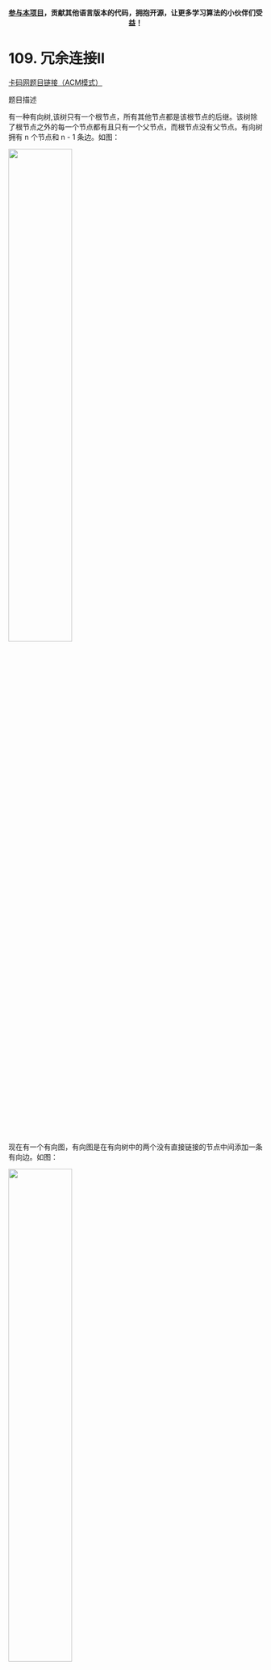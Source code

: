 
<p align="center"><strong><a href="./qita/join.md">参与本项目</a>，贡献其他语言版本的代码，拥抱开源，让更多学习算法的小伙伴们受益！</strong></p>

# 109. 冗余连接II 

[卡码网题目链接（ACM模式）](https://kamacoder.com/problempage.php?pid=1182)

题目描述

有一种有向树,该树只有一个根节点，所有其他节点都是该根节点的后继。该树除了根节点之外的每一个节点都有且只有一个父节点，而根节点没有父节点。有向树拥有 n 个节点和 n - 1 条边。如图： 

<img src="https://code-thinking-1253855093.file.myqcloud.com/pics/20240827152106.png" alt="" width="50%" />

现在有一个有向图，有向图是在有向树中的两个没有直接链接的节点中间添加一条有向边。如图：

<img src="https://code-thinking-1253855093.file.myqcloud.com/pics/20240827152134.png" alt="" width="50%" />

输入一个有向图，该图由一个有着 n 个节点(节点编号 从 1 到 n)，n 条边，请返回一条可以删除的边，使得删除该条边之后该有向图可以被当作一颗有向树。

输入描述

第一行输入一个整数 N，表示有向图中节点和边的个数。

后续 N 行，每行输入两个整数 s 和 t，代表这是 s 节点连接并指向 t 节点的单向边

输出描述

输出一条可以删除的边，若有多条边可以删除，请输出标准输入中最后出现的一条边。

输入示例

```
3
1 2
1 3
2 3
```

输出示例 

2 3 

提示信息 

<img src="https://code-thinking-1253855093.file.myqcloud.com/pics/20240527112633.png" alt="" width="50%" />

在删除 2 3 后有向图可以变为一棵合法的有向树，所以输出 2 3

数据范围：

1 <= N <= 1000.

## 思路

本题与 [108.冗余连接](./0108.冗余连接.md) 类似，但本题是一个有向图，有向图相对要复杂一些。

本题的本质是 ：有一个有向图，是由一颗有向树 + 一条有向边组成的 （所以此时这个图就不能称之为有向树），现在让我们找到那条边 把这条边删了，让这个图恢复为有向树。

还有“**若有多条边可以删除，请输出标准输入中最后出现的一条边**”，这说明在两条边都可以删除的情况下，要删顺序靠后的边！

我们来想一下 有向树的性质，如果是有向树的话，只有根节点入度为0，其他节点入度都为1（因为该树除了根节点之外的每一个节点都有且只有一个父节点，而根节点没有父节点）。  

所以情况一：如果我们找到入度为2的点，那么删一条指向该节点的边就行了。  

如图： 

![](https://code-thinking-1253855093.file.myqcloud.com/pics/20240527115807.png) 

找到了节点3 的入度为2，删 1 -> 3 或者 2 -> 3 。选择删顺序靠后便可。 

但 入度为2 还有一种情况，情况二，只能删特定的一条边，如图：  

![](https://code-thinking-1253855093.file.myqcloud.com/pics/20240527151456.png)

节点3 的入度为 2，但在删除边的时候，只能删 这条边（节点1 -> 节点3），如果删这条边（节点4 -> 节点3），那么删后本图也不是有向树了（因为找不到根节点）。 

综上，如果发现入度为2的节点，我们需要判断 删除哪一条边，删除后本图能成为有向树。如果是删哪个都可以，优先删顺序靠后的边。


情况三： 如果没有入度为2的点，说明 图中有环了（注意是有向环）。

如图： 

![](https://code-thinking-1253855093.file.myqcloud.com/pics/20240527120531.png)

对于情况三，删掉构成环的边就可以了。 


## 写代码

把每条边记录下来，并统计节点入度：

```cpp
    int s, t;
    vector<vector<int>> edges;
    cin >> n;
    vector<int> inDegree(n + 1, 0); // 记录节点入度
    for (int i = 0; i < n; i++) {
        cin >> s >> t;
        inDegree[t]++;
        edges.push_back({s, t});
    }


```

前两种入度为2的情况，一定是删除指向入度为2的节点的两条边其中的一条，如果删了一条，判断这个图是一个树，那么这条边就是答案。

同时注意要从后向前遍历，因为如果两条边删哪一条都可以成为树，就删最后那一条。

代码如下：

```cpp
vector<int> vec; // 记录入度为2的边（如果有的话就两条边）
// 找入度为2的节点所对应的边，注意要倒序，因为优先删除最后出现的一条边
for (int i = n - 1; i >= 0; i--) {
    if (inDegree[edges[i][1]] == 2) {
        vec.push_back(i);
    }
}
if (vec.size() > 0) {
    // 放在vec里的边已经按照倒叙放的，所以这里就优先删vec[0]这条边
    if (isTreeAfterRemoveEdge(edges, vec[0])) {
        cout << edges[vec[0]][0] << " " << edges[vec[0]][1];
    } else {
        cout << edges[vec[1]][0] << " " << edges[vec[1]][1];
    }
    return 0;
}
```

再来看情况三，明确没有入度为2的情况，那么一定有向环，找到构成环的边就是要删除的边。

可以定义一个函数，代码如下：

```cpp
// 在有向图里找到删除的那条边，使其变成树 
void getRemoveEdge(const vector<vector<int>>& edges)
```

大家应该知道了，我们要解决本题要实现两个最为关键的函数：

* `isTreeAfterRemoveEdge()` 判断删一个边之后是不是有向树
* `getRemoveEdge()` 确定图中一定有了有向环，那么要找到需要删除的那条边

此时就用到**并查集**了。  

如果还不了解并查集，可以看这里：[并查集理论基础](https://programmercarl.com/kamacoder/图论并查集理论基础.html)

`isTreeAfterRemoveEdge()` 判断删一个边之后是不是有向树： 将所有边的两端节点分别加入并查集，遇到要 要删除的边则跳过，如果遇到即将加入并查集的边的两端节点 本来就在并查集了，说明构成了环。 

如果顺利将所有边的两端节点（除了要删除的边）加入了并查集，则说明 删除该条边 还是一个有向树 

`getRemoveEdge()`确定图中一定有了有向环，那么要找到需要删除的那条边： 将所有边的两端节点分别加入并查集，如果遇到即将加入并查集的边的两端节点 本来就在并查集了，说明构成了环。

本题C++代码如下：（详细注释了）


```cpp
#include <iostream>
#include <vector>
using namespace std;
int n;
vector<int> father (1001, 0);
// 并查集初始化
void init() {
    for (int i = 1; i <= n; ++i) {
        father[i] = i;
    }
}
// 并查集里寻根的过程
int find(int u) {
    return u == father[u] ? u : father[u] = find(father[u]);
}
// 将v->u 这条边加入并查集
void join(int u, int v) {
    u = find(u);
    v = find(v);
    if (u == v) return ;
    father[v] = u;
}
// 判断 u 和 v是否找到同一个根
bool same(int u, int v) {
    u = find(u);
    v = find(v);
    return u == v;
}

// 在有向图里找到删除的那条边，使其变成树
void getRemoveEdge(const vector<vector<int>>& edges) {
    init(); // 初始化并查集
    for (int i = 0; i < n; i++) { // 遍历所有的边
        if (same(edges[i][0], edges[i][1])) { // 构成有向环了，就是要删除的边
            cout << edges[i][0] << " " << edges[i][1];
            return;
        } else {
            join(edges[i][0], edges[i][1]);
        }
    }
}

// 删一条边之后判断是不是树
bool isTreeAfterRemoveEdge(const vector<vector<int>>& edges, int deleteEdge) {
    init(); // 初始化并查集
    for (int i = 0; i < n; i++) {
        if (i == deleteEdge) continue;
        if (same(edges[i][0], edges[i][1])) { // 构成有向环了，一定不是树
            return false;
        }
        join(edges[i][0], edges[i][1]);
    }
    return true;
}

int main() {
    int s, t;
    vector<vector<int>> edges;
    cin >> n;
    vector<int> inDegree(n + 1, 0); // 记录节点入度
    for (int i = 0; i < n; i++) {
        cin >> s >> t;
        inDegree[t]++;
        edges.push_back({s, t});
    }

    vector<int> vec; // 记录入度为2的边（如果有的话就两条边）
    // 找入度为2的节点所对应的边，注意要倒序，因为优先删除最后出现的一条边
    for (int i = n - 1; i >= 0; i--) {
        if (inDegree[edges[i][1]] == 2) {
            vec.push_back(i);
        }
    }
    // 情况一、情况二
    if (vec.size() > 0) {
        // 放在vec里的边已经按照倒叙放的，所以这里就优先删vec[0]这条边
        if (isTreeAfterRemoveEdge(edges, vec[0])) {
            cout << edges[vec[0]][0] << " " << edges[vec[0]][1];
        } else {
            cout << edges[vec[1]][0] << " " << edges[vec[1]][1];
        }
        return 0;
    }

    // 处理情况三
    // 明确没有入度为2的情况，那么一定有有向环，找到构成环的边返回就可以了
    getRemoveEdge(edges);
}
```

## 其他语言版本

### Java 
```java
import java.util.ArrayList;
import java.util.List;
import java.util.Scanner;

public class Main {
    static int n;
    static int[] father = new int[1001]; // 并查集数组

    // 并查集初始化
    public static void init() {
        for (int i = 1; i <= n; ++i) {
            father[i] = i;
        }
    }

    // 并查集里寻根的过程
    public static int find(int u) {
        if (u == father[u]) return u;
        return father[u] = find(father[u]); // 路径压缩
    }

    // 将 v->u 这条边加入并查集
    public static void join(int u, int v) {
        u = find(u);
        v = find(v);
        if (u != v) {
            father[v] = u; // 合并两棵树
        }
    }

    // 判断 u 和 v 是否有同一个根
    public static boolean same(int u, int v) {
        return find(u) == find(v);
    }

    // 在有向图里找到删除的那条边，使其变成树
    public static void getRemoveEdge(List<int[]> edges) {
        init(); // 初始化并查集
        for (int i = 0; i < n; i++) { // 遍历所有的边
            if (same(edges.get(i)[0], edges.get(i)[1])) { // 如果构成有向环了，就是要删除的边
                System.out.println(edges.get(i)[0] + " " + edges.get(i)[1]);
                return;
            } else {
                join(edges.get(i)[0], edges.get(i)[1]);
            }
        }
    }

    // 删一条边之后判断是不是树
    public static boolean isTreeAfterRemoveEdge(List<int[]> edges, int deleteEdge) {
        init(); // 初始化并查集
        for (int i = 0; i < n; i++) {
            if (i == deleteEdge) continue;
            if (same(edges.get(i)[0], edges.get(i)[1])) { // 如果构成有向环了，一定不是树
                return false;
            }
            join(edges.get(i)[0], edges.get(i)[1]);
        }
        return true;
    }

    public static void main(String[] args) {
        Scanner sc = new Scanner(System.in);
        List<int[]> edges = new ArrayList<>(); // 存储所有的边

        n = sc.nextInt(); // 顶点数
        int[] inDegree = new int[n + 1]; // 记录每个节点的入度
        for (int i = 0; i < n; i++) {
            int s = sc.nextInt(); // 边的起点
            int t = sc.nextInt(); // 边的终点
            inDegree[t]++;
            edges.add(new int[]{s, t}); // 将边加入列表
        }

        List<Integer> vec = new ArrayList<>(); // 记录入度为2的边（如果有的话就两条边）
        // 找入度为2的节点所对应的边，注意要倒序，因为优先删除最后出现的一条边
        for (int i = n - 1; i >= 0; i--) {
            if (inDegree[edges.get(i)[1]] == 2) {
                vec.add(i);
            }
        }

        // 情况一、情况二
        if (vec.size() > 0) {
            // vec里的边已经按照倒叙放的，所以优先删 vec.get(0) 这条边
            if (isTreeAfterRemoveEdge(edges, vec.get(0))) {
                System.out.println(edges.get(vec.get(0))[0] + " " + edges.get(vec.get(0))[1]);
            } else {
                System.out.println(edges.get(vec.get(1))[0] + " " + edges.get(vec.get(1))[1]);
            }
            return;
        }

        // 处理情况三：明确没有入度为2的情况，一定有有向环，找到构成环的边返回即可
        getRemoveEdge(edges);
    }
}
```
### Python

```python
from collections import defaultdict

father = list()


def find(u):
    if u == father[u]:
        return u
    else:
        father[u] = find(father[u])
        return father[u]
        
        
def is_same(u, v):
    u = find(u)
    v = find(v)
    return u == v
    
    
def join(u, v):
    u = find(u)
    v = find(v)
    if u != v:
        father[u] = v
    
    
def is_tree_after_remove_edge(edges, edge, n):
    # 初始化并查集
    global father 
    father = [i for i in range(n + 1)]
    
    for i in range(len(edges)):
        if i == edge:
            continue
        s, t = edges[i]
        if is_same(s, t): # 成環，即不是有向樹
            return False
        else: # 將s,t放入集合中
            join(s, t)
    return True
    

def get_remove_edge(edges):
    # 初始化并查集
    global father
    father = [i for i in range(n + 1)]
    
    for s, t in edges:
        if is_same(s, t):
            print(s, t)
            return
        else:
            join(s, t)
        

if __name__ == "__main__":
    # 輸入
    n = int(input())
    edges = list()
    in_degree = defaultdict(int)
    
    for i in range(n):
        s, t = map(int, input().split())
        in_degree[t] += 1
        edges.append([s, t])
        
    # 尋找入度為2的邊，並紀錄其下標(index)
    vec = list()
    for i in range(n - 1, -1, -1):
        if in_degree[edges[i][1]] == 2:
            vec.append(i)
            
    # 輸出
    if len(vec) > 0:
        # 情況一：刪除輸出順序靠後的邊 
        if is_tree_after_remove_edge(edges, vec[0], n):
            print(edges[vec[0]][0], edges[vec[0]][1])
        # 情況二：只能刪除特定的邊
        else:
            print(edges[vec[1]][0], edges[vec[1]][1])
    else:
        # 情況三： 原圖有環
        get_remove_edge(edges)
```

### Go

### Rust

### Javascript

```javascript
const r1 = require('readline').createInterface({ input: process.stdin });
// 创建readline接口
let iter = r1[Symbol.asyncIterator]();
// 创建异步迭代器
const readline = async () => (await iter.next()).value;


let N // 节点数和边数
let father = []  // 并查集
let edges = [] // 边集
let inDegree = [] // 入度


// 并查集初始化
const init = () => {
  for (let i = 1; i <= N; i++)  father[i] = i;
}

// 并查集里寻根的过程
const find = (u) => {
  return u == father[u] ? u : father[u] = find(father[u])
}

// 将v->u 这条边加入并查集
const join = (u, v) => {
  u = find(u)
  v = find(v)
  if (u == v) return // 如果发现根相同，则说明在一个集合，不用两个节点相连直接返回
  father[v] = u
}

// 判断 u 和 v是否找到同一个根
const isSame = (u, v) => {
  u = find(u)
  v = find(v)
  return u == v
}

// 判断删除一条边后是不是树
const isTreeAfterRemoveEdge = (edges, edge) => {
  // 初始化并查集
  init()

  for (let i = 0; i < N; i++) {
    if (i == edge) continue
    if (isSame(edges[i][0], edges[i][1])) { // 构成有向环了，一定不是树
      return false
    }
    join(edges[i][0], edges[i][1])
  }
  return true
}

// 在有向图里找到删除的那条边, 使其成为树
const getRemoveEdge = (edges) => {
  // 初始化并查集
  init()

  for (let i = 0; i < N; i++) {
    if (isSame(edges[i][0], edges[i][1])) { // 构成有向环了，就是要删除的边
      console.log(edges[i][0], edges[i][1]);
      return
    } else {
      join(edges[i][0], edges[i][1])
    }
  }
}


(async function () {
  // 读取第一行输入
  let line = await readline();
  N = Number(line);

  // 读取边信息, 统计入度
  for (let i = 0; i < N; i++) {
    line = await readline()
    line = line.split(' ').map(Number)

    edges.push(line)

    inDegree[line[1]] = (inDegree[line[1]] || 0) + 1
  }

  // 找到入度为2的节点
  let vec = []  // 记录入度为2的边（如果有的话就两条边）
  // 找入度为2的节点所对应的边，注意要倒序，因为优先删除最后出现的一条边
  for (let i = N - 1; i >= 0; i--) {
    if (inDegree[edges[i][1]] == 2) {
      vec.push(i)
    }
  }

  // 情况一、情况二
  if (vec.length > 0) {
     // 放在vec里的边已经按照倒叙放的，所以这里就优先删vec[0]这条边
    if (isTreeAfterRemoveEdge(edges, vec[0])) {
      console.log(edges[vec[0]][0], edges[vec[0]][1]);
    } else {
      console.log(edges[vec[1]][0], edges[vec[1]][1]);
    }
    return 0
  }

  // 情况三
  // 明确没有入度为2的情况，那么一定有有向环，找到构成环的边返回就可以了
  getRemoveEdge(edges)
})()
```



### TypeScript

### PhP

### Swift

### Scala

### C#

### Dart

### C

